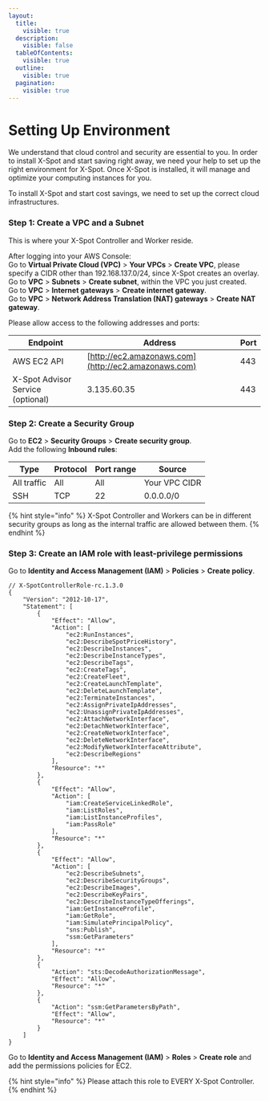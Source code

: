```yaml
---
layout:
  title:
    visible: true
  description:
    visible: false
  tableOfContents:
    visible: true
  outline:
    visible: true
  pagination:
    visible: true
---
```


# Setting Up Environment

We understand that cloud control and security are essential to you. In order to install X-Spot and start saving right away, we need your help to set up the right environment for X-Spot. Once X-Spot is installed, it will manage and optimize your computing instances for you.

To install X-Spot and start cost savings, we need to set up the correct cloud infrastructures.

### Step 1: Create a VPC and a Subnet

This is where your X-Spot Controller and Worker reside.

After logging into your AWS Console:\
Go to **Virtual Private Cloud (VPC)** > **Your VPCs** > **Create VPC**, please specify a CIDR other than 192.168.137.0/24, since X-Spot creates an overlay.\
Go to  **VPC** > **Subnets** > **Create subnet**, within the VPC you just created.\
Go to  **VPC** > **Internet gateways** > **Create internet gateway**.\
Go to  **VPC** > **Network Address Translation (NAT) gateways** > **Create NAT gateway**.

Please allow access to the following addresses and ports:

| Endpoint                          | Address                                              | Port |
| --------------------------------- | ---------------------------------------------------- | ---- |
| AWS EC2 API                       | [http://ec2.amazonaws.com](http://ec2.amazonaws.com) | 443  |
| X-Spot Advisor Service (optional) | 3.135.60.35                                          | 443  |

### Step 2: Create a Security Group

Go to **EC2** > **Security Groups** > **Create security group**.\
Add the following **Inbound rules**:

| Type        | Protocol | Port range | Source        |
| ----------- | -------- | ---------- | ------------- |
| All traffic | All      | All        | Your VPC CIDR |
| SSH         | TCP      | 22         | 0.0.0.0/0     |

{% hint style="info" %}
X-Spot Controller and Workers can be in different security groups as long as the internal traffic are allowed between them.
{% endhint %}

### Step 3: Create an IAM role with least-privilege permissions <a href="#step-3-create-an-iam-role-with-least-privilege-permissions" id="step-3-create-an-iam-role-with-least-privilege-permissions"></a>

&#x20;Go to **Identity and Access Management (IAM)** > **Policies** > **Create policy**.

```
// X-SpotControllerRole-rc.1.3.0
{
    "Version": "2012-10-17",
    "Statement": [
        {
            "Effect": "Allow",
            "Action": [
                "ec2:RunInstances",
                "ec2:DescribeSpotPriceHistory",
                "ec2:DescribeInstances",
                "ec2:DescribeInstanceTypes",
                "ec2:DescribeTags",
                "ec2:CreateTags",
                "ec2:CreateFleet",
                "ec2:CreateLaunchTemplate",
                "ec2:DeleteLaunchTemplate",
                "ec2:TerminateInstances",
                "ec2:AssignPrivateIpAddresses",
                "ec2:UnassignPrivateIpAddresses",
                "ec2:AttachNetworkInterface",
                "ec2:DetachNetworkInterface",
                "ec2:CreateNetworkInterface",
                "ec2:DeleteNetworkInterface",
                "ec2:ModifyNetworkInterfaceAttribute",
                "ec2:DescribeRegions"
            ],
            "Resource": "*"
        },
        {
            "Effect": "Allow",
            "Action": [
                "iam:CreateServiceLinkedRole",
                "iam:ListRoles",
                "iam:ListInstanceProfiles",
                "iam:PassRole"
            ],
            "Resource": "*"
        },
        {
            "Effect": "Allow",
            "Action": [
                "ec2:DescribeSubnets",
                "ec2:DescribeSecurityGroups",
                "ec2:DescribeImages",
                "ec2:DescribeKeyPairs",
                "ec2:DescribeInstanceTypeOfferings",
                "iam:GetInstanceProfile",
                "iam:GetRole",
                "iam:SimulatePrincipalPolicy",
                "sns:Publish",
                "ssm:GetParameters"
            ],
            "Resource": "*"
        },
        {
            "Action": "sts:DecodeAuthorizationMessage",
            "Effect": "Allow",
            "Resource": "*"
        },
        {
            "Action": "ssm:GetParametersByPath",
            "Effect": "Allow",
            "Resource": "*"
        }
    ]
}
```

&#x20;Go to **Identity and Access Management (IAM)** > **Roles** > **Create role** and add the permissions policies for EC2.

{% hint style="info" %}
Please attach this role to EVERY X-Spot Controller.
{% endhint %}



